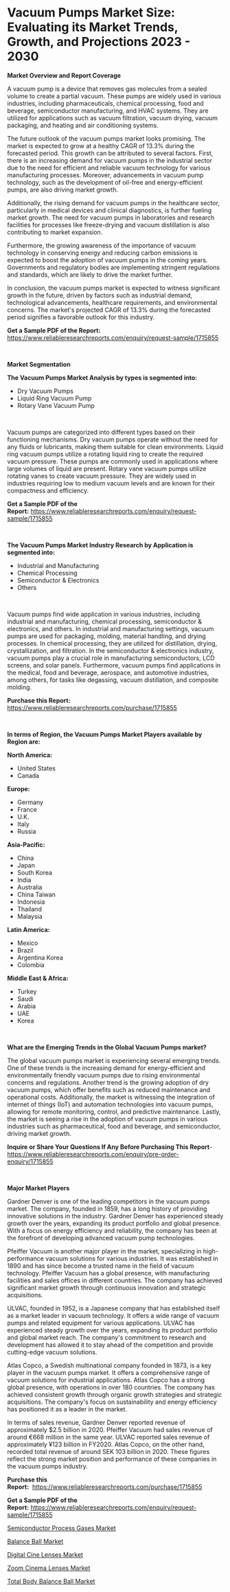 <p><h1>Vacuum Pumps Market Size: Evaluating its Market Trends, Growth, and Projections 2023 - 2030</h1></p><p><strong>Market Overview and Report Coverage</strong></p>
<p><p>A vacuum pump is a device that removes gas molecules from a sealed volume to create a partial vacuum. These pumps are widely used in various industries, including pharmaceuticals, chemical processing, food and beverage, semiconductor manufacturing, and HVAC systems. They are utilized for applications such as vacuum filtration, vacuum drying, vacuum packaging, and heating and air conditioning systems.</p><p>The future outlook of the vacuum pumps market looks promising. The market is expected to grow at a healthy CAGR of 13.3% during the forecasted period. This growth can be attributed to several factors. First, there is an increasing demand for vacuum pumps in the industrial sector due to the need for efficient and reliable vacuum technology for various manufacturing processes. Moreover, advancements in vacuum pump technology, such as the development of oil-free and energy-efficient pumps, are also driving market growth.</p><p>Additionally, the rising demand for vacuum pumps in the healthcare sector, particularly in medical devices and clinical diagnostics, is further fueling market growth. The need for vacuum pumps in laboratories and research facilities for processes like freeze-drying and vacuum distillation is also contributing to market expansion.</p><p>Furthermore, the growing awareness of the importance of vacuum technology in conserving energy and reducing carbon emissions is expected to boost the adoption of vacuum pumps in the coming years. Governments and regulatory bodies are implementing stringent regulations and standards, which are likely to drive the market further.</p><p>In conclusion, the vacuum pumps market is expected to witness significant growth in the future, driven by factors such as industrial demand, technological advancements, healthcare requirements, and environmental concerns. The market's projected CAGR of 13.3% during the forecasted period signifies a favorable outlook for this industry.</p></p>
<p><strong>Get a Sample PDF of the Report:</strong> <a href="https://www.reliableresearchreports.com/enquiry/request-sample/1715855">https://www.reliableresearchreports.com/enquiry/request-sample/1715855</a></p>
<p>&nbsp;</p>
<p><strong>Market Segmentation</strong></p>
<p><strong>The Vacuum Pumps Market Analysis by types is segmented into:</strong></p>
<p><ul><li>Dry Vacuum Pumps</li><li>Liquid Ring Vacuum Pump</li><li>Rotary Vane Vacuum Pump</li></ul></p>
<p>&nbsp;</p>
<p><p>Vacuum pumps are categorized into different types based on their functioning mechanisms. Dry vacuum pumps operate without the need for any fluids or lubricants, making them suitable for clean environments. Liquid ring vacuum pumps utilize a rotating liquid ring to create the required vacuum pressure. These pumps are commonly used in applications where large volumes of liquid are present. Rotary vane vacuum pumps utilize rotating vanes to create vacuum pressure. They are widely used in industries requiring low to medium vacuum levels and are known for their compactness and efficiency.</p></p>
<p><strong>Get a Sample PDF of the Report:</strong>&nbsp;<a href="https://www.reliableresearchreports.com/enquiry/request-sample/1715855">https://www.reliableresearchreports.com/enquiry/request-sample/1715855</a></p>
<p>&nbsp;</p>
<p><strong>The Vacuum Pumps Market Industry Research by Application is segmented into:</strong></p>
<p><ul><li>Industrial and Manufacturing</li><li>Chemical Processing</li><li>Semiconductor & Electronics</li><li>Others</li></ul></p>
<p>&nbsp;</p>
<p><p>Vacuum pumps find wide application in various industries, including industrial and manufacturing, chemical processing, semiconductor & electronics, and others. In industrial and manufacturing settings, vacuum pumps are used for packaging, molding, material handling, and drying processes. In chemical processing, they are utilized for distillation, drying, crystallization, and filtration. In the semiconductor & electronics industry, vacuum pumps play a crucial role in manufacturing semiconductors, LCD screens, and solar panels. Furthermore, vacuum pumps find applications in the medical, food and beverage, aerospace, and automotive industries, among others, for tasks like degassing, vacuum distillation, and composite molding.</p></p>
<p><strong>Purchase this Report:</strong>&nbsp; <a href="https://www.reliableresearchreports.com/purchase/1715855">https://www.reliableresearchreports.com/purchase/1715855</a></p>
<p>&nbsp;</p>
<p><strong>In terms of Region, the Vacuum Pumps Market Players available by Region are:</strong></p>
<p>
    <p> <strong> North America: </strong>
        <ul>
            <li>United States</li>
            <li>Canada</li>
        </ul>
        </p> 
    <p> <strong> Europe: </strong>
        <ul>
            <li>Germany</li>
            <li>France</li>
            <li>U.K.</li>
            <li>Italy</li>
            <li>Russia</li>
        </ul>
        </p> 
    <p> <strong> Asia-Pacific: </strong>
        <ul>
            <li>China</li>
            <li>Japan</li>
            <li>South Korea</li>
            <li>India</li>
            <li>Australia</li>
            <li>China Taiwan</li>
            <li>Indonesia</li>
            <li>Thailand</li>
            <li>Malaysia</li>
        </ul>
        </p> 
    <p> <strong> Latin America: </strong>
        <ul>
            <li>Mexico</li>
            <li>Brazil</li>
            <li>Argentina Korea</li>
            <li>Colombia</li>
        </ul>
        </p> 
    <p> <strong> Middle East & Africa: </strong>
        <ul>
            <li>Turkey</li>
            <li>Saudi</li>
            <li>Arabia</li>
            <li>UAE</li>
            <li>Korea</li>
        </ul>
    </p>
    </p>
<p>&nbsp;</p>
<p><strong>What are the Emerging Trends in the Global Vacuum Pumps market?</strong></p>
<p><p>The global vacuum pumps market is experiencing several emerging trends. One of these trends is the increasing demand for energy-efficient and environmentally friendly vacuum pumps due to rising environmental concerns and regulations. Another trend is the growing adoption of dry vacuum pumps, which offer benefits such as reduced maintenance and operational costs. Additionally, the market is witnessing the integration of internet of things (IoT) and automation technologies into vacuum pumps, allowing for remote monitoring, control, and predictive maintenance. Lastly, the market is seeing a rise in the adoption of vacuum pumps in various industries such as pharmaceutical, food and beverage, and semiconductor, driving market growth.</p></p>
<p><strong>Inquire or Share Your Questions If Any Before Purchasing This Report</strong>- <a href="https://www.reliableresearchreports.com/enquiry/pre-order-enquiry/1715855">https://www.reliableresearchreports.com/enquiry/pre-order-enquiry/1715855</a></p>
<p>&nbsp;</p>
<p><strong>Major Market Players</strong></p>
<p><p>Gardner Denver is one of the leading competitors in the vacuum pumps market. The company, founded in 1859, has a long history of providing innovative solutions in the industry. Gardner Denver has experienced steady growth over the years, expanding its product portfolio and global presence. With a focus on energy efficiency and reliability, the company has been at the forefront of developing advanced vacuum pump technologies.</p><p>Pfeiffer Vacuum is another major player in the market, specializing in high-performance vacuum solutions for various industries. It was established in 1890 and has since become a trusted name in the field of vacuum technology. Pfeiffer Vacuum has a global presence, with manufacturing facilities and sales offices in different countries. The company has achieved significant market growth through continuous innovation and strategic acquisitions.</p><p>ULVAC, founded in 1952, is a Japanese company that has established itself as a market leader in vacuum technology. It offers a wide range of vacuum pumps and related equipment for various applications. ULVAC has experienced steady growth over the years, expanding its product portfolio and global market reach. The company's commitment to research and development has allowed it to stay ahead of the competition and provide cutting-edge vacuum solutions.</p><p>Atlas Copco, a Swedish multinational company founded in 1873, is a key player in the vacuum pumps market. It offers a comprehensive range of vacuum solutions for industrial applications. Atlas Copco has a strong global presence, with operations in over 180 countries. The company has achieved consistent growth through organic growth strategies and strategic acquisitions. The company's focus on sustainability and energy efficiency has positioned it as a leader in the market.</p><p>In terms of sales revenue, Gardner Denver reported revenue of approximately $2.5 billion in 2020. Pfeiffer Vacuum had sales revenue of around €668 million in the same year. ULVAC reported sales revenue of approximately ¥123 billion in FY2020. Atlas Copco, on the other hand, recorded total revenue of around SEK 103 billion in 2020. These figures reflect the strong market position and performance of these companies in the vacuum pumps industry.</p></p>
<p><strong>Purchase this Report:</strong>&nbsp;&nbsp;<a href="https://www.reliableresearchreports.com/purchase/1715855">https://www.reliableresearchreports.com/purchase/1715855</a></p>
<p></p>
<p><strong>Get a Sample PDF of the Report:</strong>&nbsp;<a href="https://www.reliableresearchreports.com/enquiry/request-sample/1715855">https://www.reliableresearchreports.com/enquiry/request-sample/1715855</a></p>
<p><p><a href="https://www.linkedin.com/pulse/semiconductor-process-gases-market-size-share-amp-trends-qnc2c/">Semiconductor Process Gases Market</a></p><p><a href="https://github.com/prosalinda88/Market-Research-Report-List-1/blob/main/balance-ball-market.md">Balance Ball Market</a></p><p><a href="https://medium.com/@soledadroob625/digital-cine-lenses-market-the-key-to-successful-business-strategy-forecast-till-2030-78f97e477012">Digital Cine Lenses Market</a></p><p><a href="https://medium.com/@darrensipes2023/zoom-cinema-lenses-market-competitive-analysis-market-trends-and-forecast-to-2030-58d1da741c3a">Zoom Cinema Lenses Market</a></p><p><a href="https://github.com/jonneygiverf/Market-Research-Report-List-1/blob/main/total-body-balance-ball-market.md">Total Body Balance Ball Market</a></p></p>